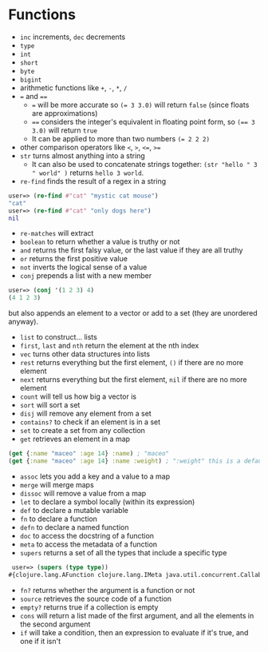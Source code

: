 # Functions

-   `inc` increments, `dec` decrements
-   `type`
-   `int`
-   `short`
-   `byte`
-   `bigint`
-   arithmetic functions like `+`, `-`, `*`, `/`
-   `=` and `==`
    -   `=` will be more accurate so `(= 3 3.0)` will return `false` (since floats are approximations)
    -   `==` considers the integer's equivalent in floating point form, so `(== 3 3.0)` will return `true`
    -   It can be applied to more than two numbers `(= 2 2 2)`
-   other comparison operators like `<`, `>`, `<=`, `>=`
-   `str` turns almost anything into a string
    -   It can also be used to concatenate strings together: `(str "hello " 3 " world" )` returns `hello 3 world`.
-   `re-find` finds the result of a regex in a string

```clojure
user=> (re-find #"cat" "mystic cat mouse")
"cat"
user=> (re-find #"cat" "only dogs here")
nil
```

-   `re-matches` will extract
-   `boolean` to return whether a value is truthy or not
-   `and` returns the first falsy value, or the last value if they are all truthy
-   `or` returns the first positive value
-   `not` inverts the logical sense of a value
-   `conj` prepends a list with a new member

```clojure
user=> (conj '(1 2 3) 4)
(4 1 2 3)
```

but also appends an element to a vector or add to a set (they are unordered anyway).

-   `list` to construct... lists
-   `first`, `last` and `nth` return the element at the nth index
-   `vec` turns other data structures into lists
-   `rest` returns everything but the first element, `()` if there are no more element
-   `next` returns everything but the first element, `nil` if there are no more element
-   `count` will tell us how big a vector is
-   `sort` will sort a set
-   `disj` will remove any element from a set
-   `contains?` to check if an element is in a set
-   `set` to create a set from any collection
-   `get` retrieves an element in a map

```clojure
(get {:name "maceo" :age 14} :name) ; "maceo"
(get {:name "maceo" :age 14} :name :weight) ; ":weight" this is a default element
```

-   `assoc` lets you add a key and a value to a map
-   `merge` will merge maps
-   `dissoc` will remove a value from a map
-   `let` to declare a symbol locally (within its expression)
-   `def` to declare a mutable variable
-   `fn` to declare a function
-   `defn` to declare a named function
-   `doc` to access the docstring of a function
-   `meta` to access the metadata of a function
-   `supers` returns a set of all the types that include a specific type

```clojure
 user=> (supers (type type))
#{clojure.lang.AFunction clojure.lang.IMeta java.util.concurrent.Callable clojure.lang.Fn clojure.lang.AFn java.util.Comparator java.lang.Object clojure.lang.RestFn clojure.lang.IObj java.lang.Runnable java.io.Serializable clojure.lang.IFn}
```

-   `fn?` returns whether the argument is a function or not
-   `source` retrieves the source code of a function
-   `empty?` returns true if a collection is empty
-   `cons` will return a list made of the first argument, and all the elements in the second argument
-   `if` will take a condition, then an expression to evaluate if it's true, and one if it isn't
